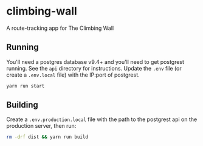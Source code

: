 # climbing-wall
A route-tracking app for The Climbing Wall

## Running
You'll need a postgres database v9.4+ and you'll need to get postgrest running.
See the `api` directory for instructions. Update the `.env` file (or create a
`.env.local` file) with the IP:port of postgrest.

```bash
yarn run start
```

## Building
Create a `.env.production.local` file with the path to the postgrest api on the
production server, then run:

```bash
rm -drf dist && yarn run build
```
